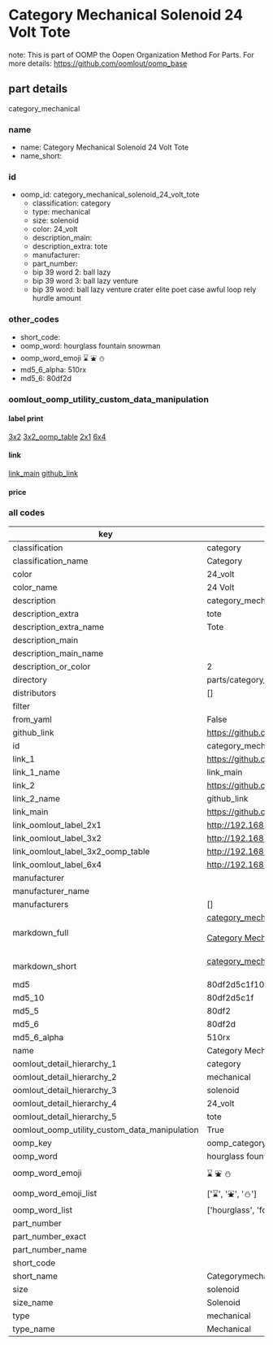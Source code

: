 # Category Mechanical Solenoid 24 Volt Tote  

note: This is part of OOMP the Oopen Organization Method For Parts. For more details: https://github.com/oomlout/oomp_base

##  part details



category_mechanical

### name
* name: Category Mechanical Solenoid 24 Volt Tote
* name_short: 
### id
* oomp_id: category_mechanical_solenoid_24_volt_tote
  * classification: category
  * type: mechanical
  * size: solenoid
  * color: 24_volt
  * description_main: 
  * description_extra: tote
  * manufacturer: 
  * part_number: 
  * bip 39 word 2: ball lazy
  * bip 39 word 3: ball lazy venture
  * bip 39 word: ball lazy venture crater elite poet case awful loop rely hurdle amount

### other_codes
* short_code: 
* oomp_word: hourglass fountain snowman
* oomp_word_emoji :hourglass: :fountain: :snowman:
* md5_6_alpha: 510rx
* md5_6: 80df2d






### oomlout_oomp_utility_custom_data_manipulation
#### label print
[3x2](http://192.168.1.245:1112/?label=oomp%20510rx)
[3x2_oomp_table](http://192.168.1.107:1112/?label=oomp%20510rx)
[2x1](http://192.168.1.242:1112/?label=oomp%20510rx)
[6x4](http://192.168.1.55:1112/?label=oomp%20510rx)    

#### link

[link_main](https://github.com/oomlout/oomlout_oomp_current_version_messy/tree/main/parts/category_mechanical_solenoid_24_volt_tote) [github_link](https://github.com/oomlout/oomlout_oomp_part_src/tree/main/parts/category_mechanical_solenoid_24_volt_tote)                             

#### price







### all codes 
| key | value |  
| --- | --- |  
| classification | category |  
| classification_name | Category |  
| color | 24_volt |  
| color_name | 24 Volt |  
| description | category_mechanical |  
| description_extra | tote |  
| description_extra_name | Tote |  
| description_main |  |  
| description_main_name |  |  
| description_or_color | 2  |  
| directory | parts/category_mechanical_solenoid_24_volt_tote |  
| distributors | [] |  
| filter |  |  
| from_yaml | False |  
| github_link | https://github.com/oomlout/oomlout_oomp_part_src/tree/main/parts/category_mechanical_solenoid_24_volt_tote |  
| id | category_mechanical_solenoid_24_volt_tote |  
| link_1 | https://github.com/oomlout/oomlout_oomp_current_version_messy/tree/main/parts/category_mechanical_solenoid_24_volt_tote |  
| link_1_name | link_main |  
| link_2 | https://github.com/oomlout/oomlout_oomp_part_src/tree/main/parts/category_mechanical_solenoid_24_volt_tote |  
| link_2_name | github_link |  
| link_main | https://github.com/oomlout/oomlout_oomp_current_version_messy/tree/main/parts/category_mechanical_solenoid_24_volt_tote |  
| link_oomlout_label_2x1 | http://192.168.1.242:1112/?label=oomp%20510rx |  
| link_oomlout_label_3x2 | http://192.168.1.245:1112/?label=oomp%20510rx |  
| link_oomlout_label_3x2_oomp_table | http://192.168.1.107:1112/?label=oomp%20510rx |  
| link_oomlout_label_6x4 | http://192.168.1.55:1112/?label=oomp%20510rx |  
| manufacturer |  |  
| manufacturer_name |  |  
| manufacturers | [] |  
| markdown_full | [category_mechanical_solenoid_24_volt_tote](https://github.com/oomlout/oomlout_oomp_current_version_messy/tree/main/parts/category_mechanical_solenoid_24_volt_tote)<br>[](https://github.com/oomlout/oomlout_oomp_current_version_messy/tree/main/parts/category_mechanical_solenoid_24_volt_tote)<br>[Category Mechanical Solenoid 24 Volt Tote](https://github.com/oomlout/oomlout_oomp_current_version_messy/tree/main/parts/category_mechanical_solenoid_24_volt_tote)<br><br> |  
| markdown_short | [category_mechanical_solenoid_24_volt_tote](https://github.com/oomlout/oomlout_oomp_current_version_messy/tree/main/parts/category_mechanical_solenoid_24_volt_tote)<br><br> |  
| md5 | 80df2d5c1f10a4669ca40329e49f988f |  
| md5_10 | 80df2d5c1f |  
| md5_5 | 80df2 |  
| md5_6 | 80df2d |  
| md5_6_alpha | 510rx |  
| name | Category Mechanical Solenoid 24 Volt Tote |  
| oomlout_detail_hierarchy_1 | category |  
| oomlout_detail_hierarchy_2 | mechanical |  
| oomlout_detail_hierarchy_3 | solenoid |  
| oomlout_detail_hierarchy_4 | 24_volt |  
| oomlout_detail_hierarchy_5 | tote |  
| oomlout_oomp_utility_custom_data_manipulation | True |  
| oomp_key | oomp_category_mechanical_solenoid_24_volt_tote |  
| oomp_word | hourglass fountain snowman |  
| oomp_word_emoji | :hourglass: :fountain: :snowman: |  
| oomp_word_emoji_list | [':hourglass:', ':fountain:', ':snowman:'] |  
| oomp_word_list | ['hourglass', 'fountain', 'snowman'] |  
| part_number |  |  
| part_number_exact |  |  
| part_number_name |  |  
| short_code |  |  
| short_name | Categorymechanical |  
| size | solenoid |  
| size_name | Solenoid |  
| type | mechanical |  
| type_name | Mechanical |  
